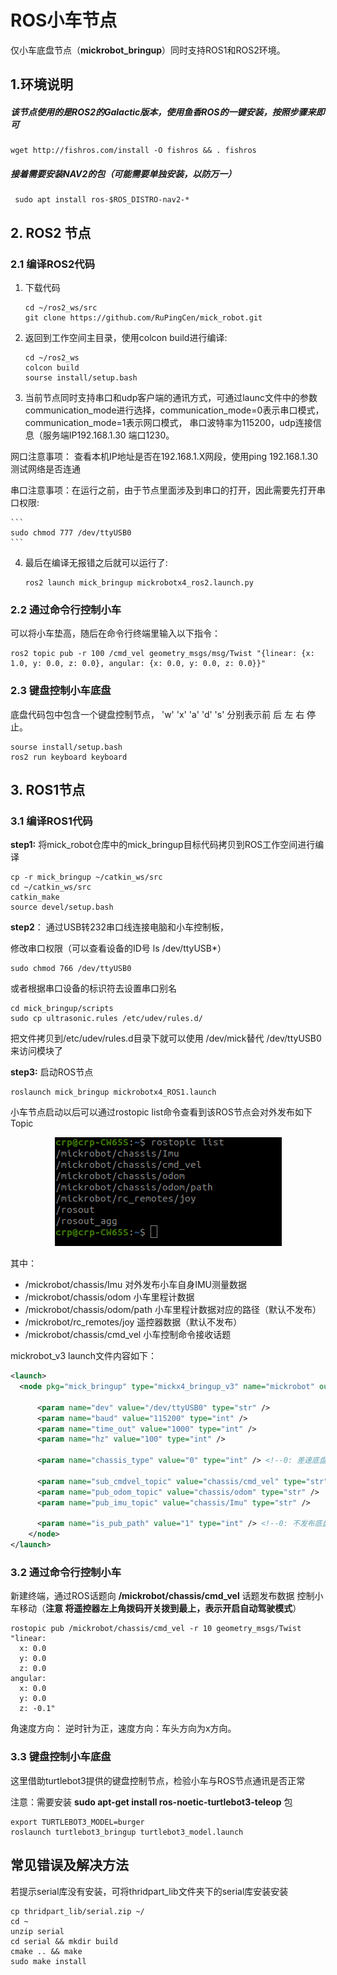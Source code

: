 # ROS小车节点

仅小车底盘节点（**mickrobot_bringup**）同时支持ROS1和ROS2环境。

## 1.环境说明

##### 该节点使用的是ROS2的Galactic版本，使用鱼香ROS的一键安装，按照步骤来即可

```
wget http://fishros.com/install -O fishros && . fishros
```

##### 接着需要安装NAV2的包（可能需要单独安装，以防万一）

```
 sudo apt install ros-$ROS_DISTRO-nav2-*
```

## 2.  ROS2 节点
### 2.1 编译ROS2代码

1. 下载代码
    ```
    cd ~/ros2_ws/src
    git clone https://github.com/RuPingCen/mick_robot.git 
    ```

2. 返回到工作空间主目录，使用colcon build进行编译:
    ```
    cd ~/ros2_ws
    colcon build
    sourse install/setup.bash
    ```
    
3. 当前节点同时支持串口和udp客户端的通讯方式，可通过launc文件中的参数communication_mode进行选择，communication_mode=0表示串口模式，communication_mode=1表示网口模式， 串口波特率为115200，udp连接信息（服务端IP192.168.1.30 端口1230。

  网口注意事项： 查看本机IP地址是否在192.168.1.X网段，使用ping 192.168.1.30 测试网络是否连通

  串口注意事项：在运行之前，由于节点里面涉及到串口的打开，因此需要先打开串口权限:

    ```
    sudo chmod 777 /dev/ttyUSB0
    ```

4. 最后在编译无报错之后就可以运行了:

    ```
    ros2 launch mick_bringup mickrobotx4_ros2.launch.py
    ```

### 2.2 通过命令行控制小车

可以将小车垫高，随后在命令行终端里输入以下指令：

```
ros2 topic pub -r 100 /cmd_vel geometry_msgs/msg/Twist "{linear: {x: 1.0, y: 0.0, z: 0.0}, angular: {x: 0.0, y: 0.0, z: 0.0}}"
```


### 2.3 键盘控制小车底盘

底盘代码包中包含一个键盘控制节点，  'w' 'x' 'a' 'd' 's' 分别表示前 后 左 右 停止。

```
sourse install/setup.bash
ros2 run keyboard keyboard
```

## 3. ROS1节点

### 3.1 编译ROS1代码

 **step1:** 将mick_robot仓库中的mick_bringup目标代码拷贝到ROS工作空间进行编译

```shell
cp -r mick_bringup ~/catkin_ws/src
cd ~/catkin_ws/src
catkin_make
source devel/setup.bash
```

**step2**： 通过USB转232串口线连接电脑和小车控制板，

修改串口权限（可以查看设备的ID号 ls /dev/ttyUSB*）

```
sudo chmod 766 /dev/ttyUSB0
```

 或者根据串口设备的标识符去设置串口别名

```
cd mick_bringup/scripts
sudo cp ultrasonic.rules /etc/udev/rules.d/
```

把文件拷贝到/etc/udev/rules.d目录下就可以使用 /dev/mick替代 /dev/ttyUSB0 来访问模块了

**step3:** 启动ROS节点

```shell
roslaunch mick_bringup mickrobotx4_ROS1.launch
```

小车节点启动以后可以通过rostopic list命令查看到该ROS节点会对外发布如下Topic

<div align=center>
<img src="README.assets/ROS-node-1-1718377977781-1.png" alt="ROS-node-1" />
</div>


其中：

- /mickrobot/chassis/Imu     对外发布小车自身IMU测量数据
- /mickrobot/chassis/odom  小车里程计数据
- /mickrobot/chassis/odom/path   小车里程计数据对应的路径（默认不发布）
- /mickrobot/rc_remotes/joy  遥控器数据（默认不发布）
- /mickrobot/chassis/cmd_vel    小车控制命令接收话题



mickrobot_v3 launch文件内容如下：

```xml
<launch>
  <node pkg="mick_bringup" type="mickx4_bringup_v3" name="mickrobot" output="screen">

	  <param name="dev" value="/dev/ttyUSB0" type="str" />
	  <param name="baud" value="115200" type="int" />
	  <param name="time_out" value="1000" type="int" />
	  <param name="hz" value="100" type="int" />

	  <param name="chassis_type" value="0" type="int" /> <!--0: 差速底盘  1: 麦克纳姆轮底盘 2:阿卡曼转向  3全向-->

	  <param name="sub_cmdvel_topic" value="chassis/cmd_vel" type="str" />
	  <param name="pub_odom_topic" value="chassis/odom" type="str" />
	  <param name="pub_imu_topic" value="chassis/Imu" type="str" />
	  
	  <param name="is_pub_path" value="1" type="int" /> <!--0: 不发布底盘轨迹  1: 发布 -->
	</node>
</launch>
```

### 3.2 通过命令行控制小车

新建终端，通过ROS话题向  **/mickrobot/chassis/cmd_vel** 话题发布数据 控制小车移动（**注意 将遥控器左上角拨码开关拨到最上，表示开启自动驾驶模式**）

```shell
rostopic pub /mickrobot/chassis/cmd_vel -r 10 geometry_msgs/Twist "linear:
  x: 0.0
  y: 0.0
  z: 0.0
angular:
  x: 0.0
  y: 0.0
  z: -0.1" 
```

角速度方向： 逆时针为正，速度方向：车头方向为x方向。

### 3.3 键盘控制小车底盘

这里借助turtlebot3提供的键盘控制节点，检验小车与ROS节点通讯是否正常

注意：需要安装  **sudo apt-get install ros-noetic-turtlebot3-teleop** 包

```shell
export TURTLEBOT3_MODEL=burger
roslaunch turtlebot3_bringup turtlebot3_model.launch
```


## 常见错误及解决方法

若提示serial库没有安装，可将thridpart_lib文件夹下的serial库安装安装

```
cp thridpart_lib/serial.zip ~/
cd ~
unzip serial
cd serial && mkdir build
cmake .. && make
sudo make install
```